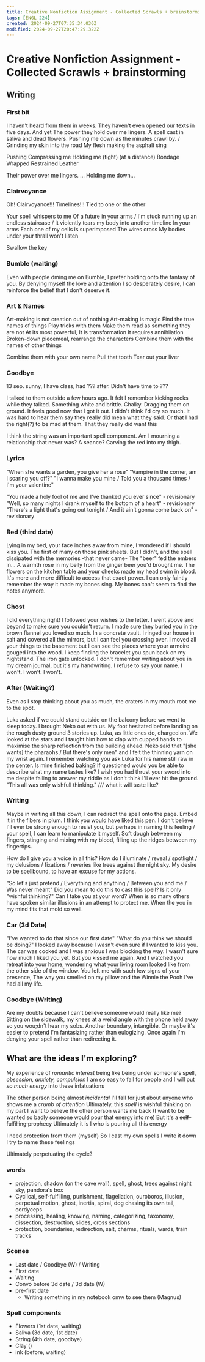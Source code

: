 ```yaml
---
title: Creative Nonfiction Assignment - Collected Scrawls + brainstorming
tags: [ENGL 224]
created: 2024-09-27T07:35:34.036Z
modified: 2024-09-27T20:47:29.322Z
---
```


# Creative Nonfiction Assignment - Collected Scrawls + brainstorming

## Writing
### First bit
I haven't heard from them in weeks. 
They haven't even opened our texts in five days.
And yet
The power they hold over me lingers. 
A spell cast in saliva and dead flowers.
Pushing me down as the minutes crawl by.
/ Grinding my skin into the road
My flesh making the asphalt sing

Pushing
Compressing me
Holding me (tight) (at a distance)
Bondage
Wrapped
Restrained
Leather

Their power over me lingers.
...
Holding me down...

### Clairvoyance
Oh! Clairvoyance!!! Timelines!!!
Tied to one or the other

Your spell whispers to me
Of a future in your arms /
I'm stuck running up an endless staircase /
It violently tears my body into another timeline
In your arms
Each one of my cells is superimposed
The wires cross
My bodies under your thrall won't listen

Swallow the key

### Bumble (waiting)
Even with people dming me on Bumble, I prefer holding onto the fantasy of you. By denying myself the love and attention I so desperately desire, I can reinforce the belief that I don't deserve it.

### Art & Names
Art-making is not creation out of nothing
Art-making is magic
Find the true names of things
Play tricks with them
Make them read as something they are not
At its most powerful,
It is transformation
It requires annihilation
Broken-down piecemeal, rearrange the characters
Combine them with the names of other things

Combine them with your own name
Pull that tooth
Tear out your liver

### Goodbye
13 sep. sunny, I have class, had ??? after. Didn't have time to ???

I talked to them outside a few hours ago. It felt
I remember kicking rocks while they talked. Something white and brittle. Chalky. Dragging them on ground.
It feels good now that I got it out.
I didn't think I'd cry so much.
It was hard to hear them say they really did mean what they said. Or that I had the right(?) to be mad at them. That they really did want this

I think the string was an important spell component.
Am I mourning a relationship that never was? A seance?
Carving the red into my thigh.

### Lyrics
"When she wants a garden, you give her a rose"
"Vampire in the corner, am I scaring you off?"
"I wanna make you mine / Told you a thousand times / I'm your valentine"

"You made a holy fool of me and I've thanked you ever since" - revisionary
"Well, so many nights I drank myself to the bottom of a heart" - revisionary
"There's a light that's going out tonight / And it ain't gonna come back on" - revisionary

### Bed (third date)
Lying in my bed, your face inches away from mine, I wondered if I should kiss you. The first of many on those pink sheets. But I didn't, and the spell dissipated with the memories -that never came-
The "beer" fed the embers in...
A warmth rose in my belly from the ginger beer you'd brought me. The flowers on the kitchen table and your cheeks made my head swim in blood.
It's more and more difficult to access that exact power. I can only faintly remember the way it made my bones sing.
My bones can't seem to find the notes anymore.

### Ghost
I did everything right! I followed your wishes to the letter. I went above and beyond to make sure you couldn't return. I made sure they buried you in the brown flannel you loved so much. In a concrete vault. I ringed our house in salt and covered all the mirrors, but I can feel you crossing over. I moved all your things to the basement but I can see the places where your armoire gouged into the wood. I keep finding the bracelet you spun back on my nightstand. The iron gate unlocked. I don't remember writing about you in my dream journal, but it's my handwriting. I refuse to say your name. I won't. I won't. I won't.

### After (Waiting?)
Even as I stop thinking about you as much, the craters in my mouth root me to the spot.

Luka asked if we could stand outside on the balcony before we went to sleep today. I brought Neko out with us. My foot hesitated before landing on the rough dusty ground 3 stories up. Luka, as little ones do, charged on. We looked at the stars and I taught him how to clap with cupped hands to maximise the sharp reflection from the building ahead.
Neko said that "[she wants] the pharaohs / But there's only men" and I felt the thinning yarn on my wrist again. I remember watching you ask Luka for his name still raw in the center. Is mine finished baking? If questioned would you be able to describe what my name tastes like? I wish you had thrust your sword into me despite failing to answer my riddle as I don't think I'll ever hit the ground. "This all was only wishfull thinking."
///
what it will taste like?

### Writing
Maybe in writing all this down, I can redirect the spell onto the page. Embed it in the fibers in plum. I think you would have liked this pen. I don't believe I'll ever be strong enough to resist you, but perhaps in naming this feeling / your spell, I can learn to manipulate it myself. Soft dough between my fingers, stinging and mixing with my blood, filling up the ridges between my fingertips.

How do I give you a voice in all this? How do I illuminate / reveal / spotlight / my delusions / fixations / reveries like trees against the night sky. My desire to be spellbound, to have an excuse for my actions.

"So let's just pretend / Everything and anything / Between you and me / Was never meant"
Did you mean to do this to cast this spell? Is it only "wishful thinking?" Can I take you at your word? When is so many others have spoken similar illusions in an attempt to protect me. When the you in my mind fits that mold so well.

### Car (3d Date)
"I've wanted to do that since our first date"
"What do you think we should be doing?"
I looked away because I wasn't even sure if I wanted to kiss you. The car was cooked and I was anxious I was blocking the way. I wasn't sure how much I liked you yet.
But you kissed me again. And I watched you retreat into your home, wondering what your living room looked like from the other side of the window. You left me with such few signs of your presence, The way you smelled on my pillow and the Winnie the Pooh I've had all my life.

### Goodbye (Writing)
Are my doubts because I can't believe someone would really like me? Sitting on the sidewalk, my knees at a weird angle with the phone held away so you wou;dn't hear my sobs. Another boundary, intangible. Or maybe it's easier to pretend I'm fantasizing rather than eulogizing. Once again I'm denying your spell rather than redirecting it.

## What are the ideas I'm exploring?
My experience of *romantic interest* being like being under someone's spell,
*obsession, anxiety, compulsion*
I am so easy to fall for people and I will put *so much energy* into these infatuations

The other person being almost *incidental*
I'll fall for just about anyone who shows me a *crumb of attention*
Ultimately, this *spell* is wishful thinking on my part
I want to believe the other person wants me back
(I want to be wanted so badly someone would pour that energy into me)
But it's a ~~self-fulfilling prophecy~~
Ultimately it is I who is pouring all this energy

I need protection from them (myself)
So I cast my own spells
I write it down
I try to name these feelings

Ultimately perpetuating the cycle?

### words
- projection, shadow (on the cave wall), spell, ghost, trees against night sky, pandora's box
- Cyclical, self-fulfilling, punishment, flagellation, ouroboros, illusion, perpetual motion, ghost, inertia, spiral, dog chasing its own tail, cordyceps
- processing, healing, knowing, naming, categorizing, taxonomy, dissection, destruction, slides, cross sections
- protection, boundaries, redirection, salt, charms, rituals, wards, train tracks

### Scenes
- Last date / Goodbye (W) / Writing
- First date
- Waiting
- Convo before 3d date / 3d date (W)
- pre-first date
	- Writing something in my notebook omw to see them (Magnus)

### Spell components
- Flowers (1st date, waiting)
- Saliva (3d date, 1st date)
- String (4th date, goodbye)
- Clay ()
- ink (before, waiting)


